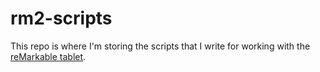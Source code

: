# rm2-scripts

This repo is where I'm storing the scripts that I write for working with the [reMarkable tablet](https://remarkable.com/).
